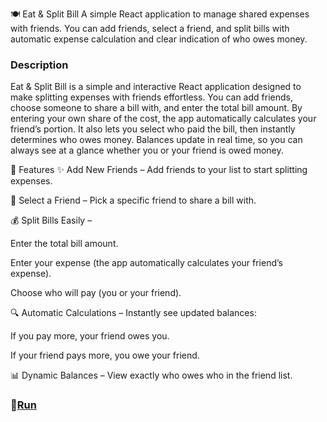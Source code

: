 🍽️ Eat & Split Bill
A simple React application to manage shared expenses with friends. You can add friends, select a friend, and split bills with automatic expense calculation and clear indication of who owes money.

### Description

Eat & Split Bill is a simple and interactive React application designed to make splitting expenses with friends effortless. You can add friends, choose someone to share a bill with, and enter the total bill amount. By entering your own share of the cost, the app automatically calculates your friend’s portion. It also lets you select who paid the bill, then instantly determines who owes money. Balances update in real time, so you can always see at a glance whether you or your friend is owed money.

🚀 Features
✨ Add New Friends – Add friends to your list to start splitting expenses.

🔄 Select a Friend – Pick a specific friend to share a bill with.

💰 Split Bills Easily –

Enter the total bill amount.

Enter your expense (the app automatically calculates your friend’s expense).

Choose who will pay (you or your friend).

🔍 Automatic Calculations – Instantly see updated balances:

If you pay more, your friend owes you.

If your friend pays more, you owe your friend.

📊 Dynamic Balances – View exactly who owes who in the friend list.

### 🎈[Run](https://eat-n-split-neon.vercel.app/)
